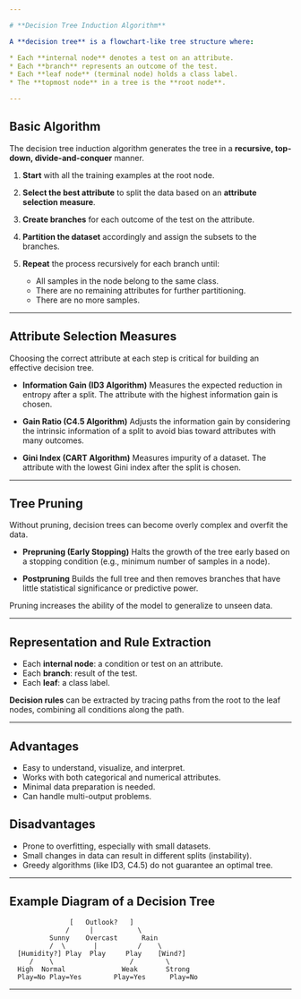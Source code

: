 ```yaml
---

# **Decision Tree Induction Algorithm**

A **decision tree** is a flowchart-like tree structure where:

* Each **internal node** denotes a test on an attribute.
* Each **branch** represents an outcome of the test.
* Each **leaf node** (terminal node) holds a class label.
* The **topmost node** in a tree is the **root node**.

---
```


## **Basic Algorithm**

The decision tree induction algorithm generates the tree in a **recursive, top-down, divide-and-conquer** manner.

1. **Start** with all the training examples at the root node.
2. **Select the best attribute** to split the data based on an **attribute selection measure**.
3. **Create branches** for each outcome of the test on the attribute.
4. **Partition the dataset** accordingly and assign the subsets to the branches.
5. **Repeat** the process recursively for each branch until:

   - All samples in the node belong to the same class.
   - There are no remaining attributes for further partitioning.
   - There are no more samples.

---

## **Attribute Selection Measures**

Choosing the correct attribute at each step is critical for building an effective decision tree.

- **Information Gain (ID3 Algorithm)**
  Measures the expected reduction in entropy after a split. The attribute with the highest information gain is chosen.

- **Gain Ratio (C4.5 Algorithm)**
  Adjusts the information gain by considering the intrinsic information of a split to avoid bias toward attributes with many outcomes.

- **Gini Index (CART Algorithm)**
  Measures impurity of a dataset. The attribute with the lowest Gini index after the split is chosen.

---

## **Tree Pruning**

Without pruning, decision trees can become overly complex and overfit the data.

- **Prepruning (Early Stopping)**
  Halts the growth of the tree early based on a stopping condition (e.g., minimum number of samples in a node).

- **Postpruning**
  Builds the full tree and then removes branches that have little statistical significance or predictive power.

Pruning increases the ability of the model to generalize to unseen data.

---

## **Representation and Rule Extraction**

- Each **internal node**: a condition or test on an attribute.
- Each **branch**: result of the test.
- Each **leaf**: a class label.

**Decision rules** can be extracted by tracing paths from the root to the leaf nodes, combining all conditions along the path.

---

## **Advantages**

- Easy to understand, visualize, and interpret.
- Works with both categorical and numerical attributes.
- Minimal data preparation is needed.
- Can handle multi-output problems.

## **Disadvantages**

- Prone to overfitting, especially with small datasets.
- Small changes in data can result in different splits (instability).
- Greedy algorithms (like ID3, C4.5) do not guarantee an optimal tree.

---

## **Example Diagram of a Decision Tree**

```plaintext
               [   Outlook?   ]
              /     |           \
          Sunny    Overcast      Rain
          /  \       |          /    \
  [Humidity?] Play  Play     Play    [Wind?]
     /    \                   /        \
  High  Normal              Weak       Strong
  Play=No Play=Yes        Play=Yes      Play=No
```

---
